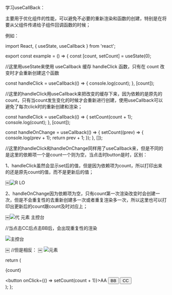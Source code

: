 
学习useCallBack：

主要用于优化组件的性能，可以避免不必要的重新渲染和函数的创建，特别是在将要从父组件传递给子组件回调函数的时候；

例如：



import React, { useState, useCallback } from 'react';

export const example = () => {
  const [count, setCount] = useState(0);

  
  
  //这里用useState来使用 useCallback 缓存 handleClick 函数，只有在 count 改变时才会重新创建这个函数



  const handleClick = useCallback(() => {
    console.log(count);
  }, [count]);



//这里的handleClick用useCallback来把改变的缓存下来，因为依赖的是原先的count，只有当count发生变化的时候才会重新进行创建，使用useCallback可以避免了每次click时的重新创建和渲染；



const handleClick = useCallback(() => {
    setCount(count + 1);
    console.log(count);
  }, [count]);

  const handleOnChange = useCallback(() => {
    setCount((prev) => {
      console.log(prev + 1);
      return prev + 1;
    });
  }, []);




//这里的handleClick和handleOnChange同样用了useCallback来，但是不同的是这里的依赖项一个是count一个则为空，当点击时button是时，区别：

1、handleClick虽然会显示set后的值，但是因为依赖项为count，所以打印出来的还是原先count的值，而不是更新后的值；

￼![R LO](https://github.com/WINNIE779/studyNote/assets/138740518/49fcad4a-0f1b-4f18-b67c-c665b6f10bea)


2、handleOnChange因为依赖项为空，只有count第一次渲染改变时会创建一次，但是不会重复性的去重新创建多一次或者重复渲染多一次，所以这里也可以打印出更新后的count跟count及时对应上；

￼![代 元素 主控台](https://github.com/WINNIE779/studyNote/assets/138740518/ee9c1a97-e6c8-4309-8f5e-fbfe1a756abc)


//当点击CC后点击BB后，会出现重复性的渲染

![主控台](https://github.com/WINNIE779/studyNote/assets/138740518/66710f3c-1b3d-47e8-ade4-f11d4b66c9ff)

￼
//但是相反：
￼
![元素](https://github.com/WINNIE779/studyNote/assets/138740518/2996b443-786e-4635-9f59-3a522ce870ff)



  return (
    <div>
      <p>{count}</p>
      <button onClick={() => setCount(count + 1)}>AA</button>
      <button onClick={handleClick}>BB</button>
      <button onClick={handleOnChange}>CC</button>
    </div>
  );
};






